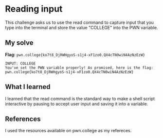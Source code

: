 # Reading input
This challenge asks us to use the read command to capture input that you type into the terminal and store the value "COLLEGE" into the PWN variable.

## My solve
**Flag:** `pwn.college{ko7t8_DjRWHgyoS-s1j4-xF1zo0.QX4cTN0wiN4AzNzEzW}`

```hacker@variables~reading-input:~$ read -p "INPUT: " PWN
INPUT: COLLEGE
You've set the PWN variable properly! As promised, here is the flag:
pwn.college{ko7t8_DjRWHgyoS-s1j4-xF1zo0.QX4cTN0wiN4AzNzEzW}

```

## What I learned
I learned that the read command is the standard way to make a shell script interactive by pausing to accept user input and saving it into a variable.

## References 
I used the resources available on pwn.college as my refereces.
